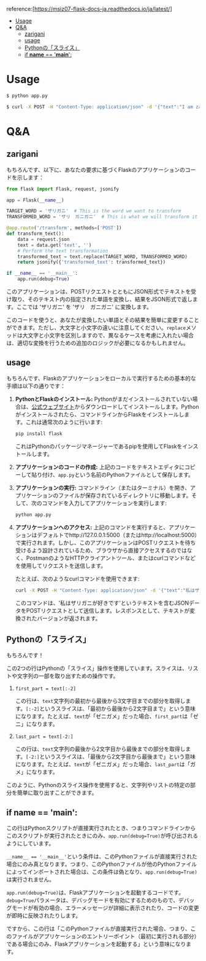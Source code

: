 reference:[https://msiz07-flask-docs-ja.readthedocs.io/ja/latest/]

- [Usage](#usage)
- [Q\&A](#qa)
  - [zarigani](#zarigani)
  - [usage](#usage-1)
  - [Pythonの「スライス」](#pythonのスライス)
  - [if __name__ == '__main__':](#if-name--main)

# Usage

```bash
$ python app.py

$ curl -X POST -H "Content-Type: application/json" -d '{"text":"I am zarigani"}' http://localhost:5000/transform
```

# Q&A

## zarigani

もちろんです、以下に、あなたの要求に基づくFlaskのアプリケーションのコードを示します：

```python
from flask import Flask, request, jsonify

app = Flask(__name__)

TARGET_WORD = 'ザリガニ'  # This is the word we want to transform
TRANSFORMED_WORD = 'ザリ　ガニガニ'  # This is what we will transform it into

@app.route('/transform', methods=['POST'])
def transform_text():
    data = request.json
    text = data.get('text', '')
    # Perform the text transformation
    transformed_text = text.replace(TARGET_WORD, TRANSFORMED_WORD)
    return jsonify({'transformed_text': transformed_text})

if __name__ == '__main__':
    app.run(debug=True)
```

このアプリケーションは、POSTリクエストとともにJSON形式でテキストを受け取り、そのテキスト内の指定された単語を変換し、結果をJSON形式で返します。ここでは 'ザリガニ' を 'ザリ　ガニガニ' に変換します。

このコードを使うと、あなたが変換したい単語とその結果を簡単に変更することができます。ただし、大文字と小文字の違いに注意してください。`replace`メソッドは大文字と小文字を区別しますので、異なるケースを考慮に入れたい場合は、適切な変換を行うための追加のロジックが必要になるかもしれません。

## usage

もちろんです、Flaskのアプリケーションをローカルで実行するための基本的な手順は以下の通りです：

1. **PythonとFlaskのインストール:** Pythonがまだインストールされていない場合は、[公式ウェブサイト](https://www.python.org/downloads/)からダウンロードしてインストールします。Pythonがインストールされたら、コマンドラインからFlaskをインストールします。これは通常次のように行います:

   ```bash
   pip install flask
   ```

   これはPythonのパッケージマネージャーであるpipを使用してFlaskをインストールします。

2. **アプリケーションのコードの作成:** 上記のコードをテキストエディタにコピーして貼り付け、`app.py`という名前のPythonファイルとして保存します。

3. **アプリケーションの実行:** コマンドライン（またはターミナル）を開き、アプリケーションのファイルが保存されているディレクトリに移動します。そして、次のコマンドを入力してアプリケーションを実行します:

   ```bash
   python app.py
   ```

4. **アプリケーションへのアクセス:** 上記のコマンドを実行すると、アプリケーションはデフォルトでhttp://127.0.0.1:5000（またはhttp://localhost:5000）で実行されます。しかし、このアプリケーションはPOSTリクエストを待ち受けるよう設計されているため、ブラウザから直接アクセスするのではなく、PostmanのようなHTTPクライアントツール、またはcurlコマンドなどを使用してリクエストを送信します。

   たとえば、次のようなcurlコマンドを使用できます:

   ```bash
   curl -X POST -H "Content-Type: application/json" -d '{"text":"私はザリガニが好きです"}' http://localhost:5000/transform
   ```

   このコマンドは、'私はザリガニが好きです'というテキストを含むJSONデータをPOSTリクエストとして送信します。レスポンスとして、テキストが変換されたバージョンが返されます。

## Pythonの「スライス」

もちろんです！

この2つの行はPythonの「スライス」操作を使用しています。スライスは、リストや文字列の一部を取り出すための操作です。

1. `first_part = text[:-2]`

    この行は、`text`文字列の最初から最後から3文字目までの部分を取得します。`[:-2]`というスライスは、「最初から最後から2文字目まで」という意味になります。たとえば、`text`が「ゼニガメ」だった場合、`first_part`は「ゼニ」になります。

2. `last_part = text[-2:]`

    この行は、`text`文字列の最後から2文字目から最後までの部分を取得します。`[-2:]`というスライスは、「最後から2文字目から最後まで」という意味になります。たとえば、`text`が「ゼニガメ」だった場合、`last_part`は「ガメ」になります。

このように、Pythonのスライス操作を使用すると、文字列やリストの特定の部分を簡単に取り出すことができます。

## if __name__ == '__main__':

この行はPythonスクリプトが直接実行されたとき、つまりコマンドラインからこのスクリプトが実行されたときにのみ、`app.run(debug=True)`が呼び出されるようにしています。

`__name__ == '__main__'`という条件は、このPythonファイルが直接実行された場合にのみ真となります。つまり、このPythonファイルが他のPythonファイルによってインポートされた場合は、この条件は偽となり、`app.run(debug=True)`は実行されません。

`app.run(debug=True)`は、Flaskアプリケーションを起動するコードです。`debug=True`パラメータは、デバッグモードを有効にするためのもので、デバッグモードが有効の場合、エラーメッセージが詳細に表示されたり、コードの変更が即時に反映されたりします。

ですから、この行は「このPythonファイルが直接実行された場合、つまり、このファイルがアプリケーションのエントリーポイント（最初に実行される部分）である場合にのみ、Flaskアプリケーションを起動する」という意味になります。